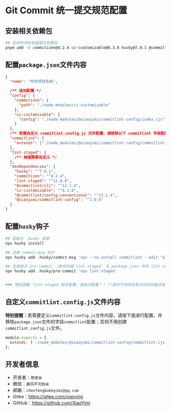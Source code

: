 # Git Commit 统一提交规范配置

## 安装相关依赖包

```bash
## 在你的项目安装相关依赖包
pnpm add -D commitizen@4.2.4 cz-customizable@6.3.0 husky@7.0.1 @commitlint/config-conventional@12.1.4 @commitlint/cli@12.1.4 lint-staged@11.0.0 @xiaoyimi/commitlint-config
```

## 配置`package.json`文件内容

```json
{
  "name": "你的项目名称",

  /** 追加配置 */
  "config": {
    "commitizen": {
      "path": "./node_modules/cz-customizable"
    },
    "cz-customizable": {
      "config": "./node_modules/@xiaoyimi/commitlint-config/index.cjs"
    }
  },
  /** 若需自定义 commitlint.config.js 文件配置，请移除以下 commitlint 字段配置 */
  "commitlint": {
    "extends": ["./node_modules/@xiaoyimi/commitlint-config/commitlint.cjs"]
  },
  "lint-staged": {
    /** 根据需要自定义 */
  },
  "devDependencies": {
    "husky": "^7.0.1",
    "commitizen": "^4.2.4",
    "lint-staged": "^11.0.0",
    "@commitlint/cli": "^12.1.4",
    "cz-customizable": "^6.3.0",
    "@commitlint/config-conventional": "^12.1.4",
    "@xiaoyimi/commitlint-config": "^1.0.0"
  }
}
```

## 配置`husky`钩子

```bash
## 初始化 .husky 目录
npx husky install

## 注册 commit-msg 钩子
npx husky add .husky/commit-msg 'npx --no-install commitlint --edit "$1"'

## 生成钩子 pre-commit （命令内容'lint-staged' 与 package.json 中的 lint-staged 配置相关,可自行定义）
npx husky add .husky/pre-commit 'npx lint-staged'


### 特别提醒：lint-staged 相关配置，请自行配置！！！(因为不同项目有对代码的格式有不同的要求)

```

## 自定义`commitlint.config.js`文件内容

**特别提醒**：若需要定义`commitlint.config.js`文件内容，请按下面进行配置，并移除`package.json`文件的字段`commitlint`配置；否则不用创建`commitlint.config.js`文件。

```js
module.exports = {
  extends: ['./node_modules/@xiaoyimi/commitlint-config/commitlint.cjs'],
};
```

## 开发者信息

<ul style="font-size: 14px;">
  <li>开发者：<code>筱依米</code></li>
  <li>微信：<code>晨风不可依米</code></li>
  <li>邮箱：<code>chenfengbukeyimi@qq.com</code></li>
  <li>Gitee：<a href="https://gitee.com/xiaoyimi" target="_blank">https://gitee.com/xiaoyimi</a></li>
  <li>GitHub：<a href="https://github.com/XiaoYimi" target="_blank">https://github.com/XiaoYimi</a></li>
</ul>

